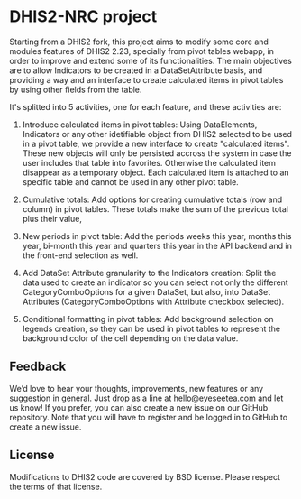 # DHIS2-NRC project

Starting from a DHIS2 fork, this project aims to modify some core and modules features of DHIS2 2.23, specially from pivot tables webapp, in order to improve and extend some of its functionalities. The main objectives are to allow Indicators to be created in a DataSetAttribute basis, and providing a way and an interface to create calculated items in pivot tables by using other fields from the table.

It's splitted into 5 activities, one for each feature, and these activities are:

1. Introduce calculated items in pivot tables: Using DataElements, Indicators or any other idetifiable object from DHIS2 selected to be used in a pivot table, we provide a new interface to create "calculated items". These new objects will only be persisted accross the system in case the user includes that table into favorites. Otherwise the calculated item disappear as a temporary object. Each calculated item is attached to an specific table and cannot be used in any other pivot table.

1. Cumulative totals: Add options for creating cumulative totals (row and column) in pivot tables. These totals make the sum of the previous total plus their value,

1. New periods in pivot table: Add the periods weeks this year, months this year, bi-month this year and quarters this year in the API backend and in the front-end selection as well.

1. Add DataSet Attribute granularity to the Indicators creation: Split the data used to create an indicator so you can select not only the different CategoryComboOptions for a given DataSet, but also, into DataSet Attributes (CategoryComboOptions with Attribute checkbox selected). 

1. Conditional formatting in pivot tables: Add background selection on legends creation, so they can be used in pivot tables to represent the background color of the cell depending on the data value.

## Feedback

We’d love to hear your thoughts, improvements, new features or any suggestion in general. Just drop as a line at <a href="hello@eyeseetea.com">hello@eyeseetea.com</a> and let us know! If you prefer, you can also create a new issue on our GitHub repository. Note that you will have to register and be logged in to GitHub to create a new issue.

## License 

Modifications to DHIS2 code are covered by BSD license. Please respect the terms of that license. 


